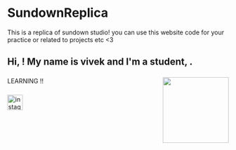 # SundownReplica
This is a replica of sundown studio! you can use this website code for your practice or related to projects etc &lt;3

<h2 align="left">Hi, ! My name is vivek and I'm a student, .</h2>

###

<img align="right" height="150" src="https://i.imgflip.com/65efzo.gif"  />

###
LEARNING !!
###

<div align="left">
  <img src="https://img.shields.io/static/v1?message=Instagram&logo=instagram&label=&color=E4405F&logoColor=white&labelColor=&style=for-the-badge" height="35" alt="instagram logo"  />
</div>

###
